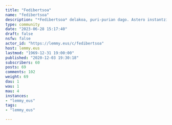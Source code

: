 ```yaml
---
title: "Fedibertsoa" 
name: "fedibertsoa"
description: "*Fedibertsoa* delakoa, puri-purian dago. Astero instantzia berri bat, software edo protokolo bertsio berri bat kaleratzen da eta zerbitzari desberdinek elkarlana ahalbidetzen dutenez, aukerak anitzak dira. Mundu hori gogoko baduzu edo berataz gehiago ikasi edo eztabaidatu nahi baduzu, harpidetu komunitate xume honetara. Ea denon artean abiadura bizian hazten ari den **fed**eratutako un**ibertsoa** hobexeago ulertzea lortzen dugun!Jakin beharreko lehenengo gauza: webgune honek darabilen Lemmy bera, fedibertsoaren osagaietako bat da: https://kaixo.lemmy.eus/#fedibertsoa"
type: community
date: "2023-06-28 15:17:40"
draft: false
nsfw: false
actor_id: "https://lemmy.eus/c/fedibertsoa"
host: lemmy.eus
lastmod: "1969-12-31 19:00:00"
published: "2020-12-03 19:30:18"
subscribers: 60
posts: 69
comments: 102
weight: 69
dau: 1
wau: 1
mau: 4
instances:
- "lemmy_eus"
tags: 
- "lemmy_eus"

---
```

